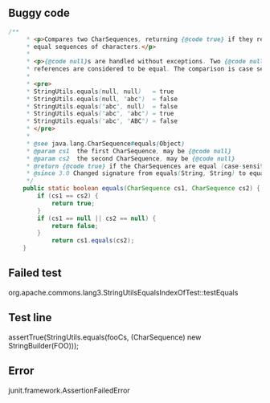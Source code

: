 ## Buggy code
```java
/**
     * <p>Compares two CharSequences, returning {@code true} if they represent
     * equal sequences of characters.</p>
     *
     * <p>{@code null}s are handled without exceptions. Two {@code null}
     * references are considered to be equal. The comparison is case sensitive.</p>
     *
     * <pre>
     * StringUtils.equals(null, null)   = true
     * StringUtils.equals(null, "abc")  = false
     * StringUtils.equals("abc", null)  = false
     * StringUtils.equals("abc", "abc") = true
     * StringUtils.equals("abc", "ABC") = false
     * </pre>
     *
     * @see java.lang.CharSequence#equals(Object)
     * @param cs1  the first CharSequence, may be {@code null}
     * @param cs2  the second CharSequence, may be {@code null}
     * @return {@code true} if the CharSequences are equal (case-sensitive), or both {@code null}
     * @since 3.0 Changed signature from equals(String, String) to equals(CharSequence, CharSequence)
     */
    public static boolean equals(CharSequence cs1, CharSequence cs2) {
        if (cs1 == cs2) {
            return true;
        }
        if (cs1 == null || cs2 == null) {
            return false;
        }
            return cs1.equals(cs2);
    }
```

## Failed test
org.apache.commons.lang3.StringUtilsEqualsIndexOfTest::testEquals

## Test line
assertTrue(StringUtils.equals(fooCs, (CharSequence) new StringBuilder(FOO)));

## Error
junit.framework.AssertionFailedError

